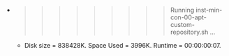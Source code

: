 * >>>>>>>>> Running inst-min-con-00-apt-custom-repository.sh ...
  * Disk size = 838428K. Space Used = 3996K. Runtime = 00:00:00:07.
